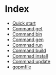 Index
========

- [Quick start](Quickstart.md)
- [Command get](Get.md)
- [Command bin](Bin.md)
- [Command gen](Gen.md)
- [Commnad run](Run.md)
- [Command build](Build.md)
- [Commnad install](Install.md)
- [Commnad update](Update.md)
- [gopmfile](gopmfile.md)